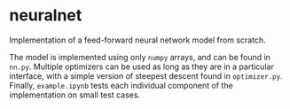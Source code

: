 # neuralnet
Implementation of a feed-forward neural network model from scratch.

The model is implemented using only `numpy` arrays, and can be found in `nn.py`. Multiple optimizers can be used as long as they are in a particular interface, with a simple version of steepest descent found in `optimizer.py`. Finally, `example.ipynb` tests each individual component of the implementation on small test cases.
